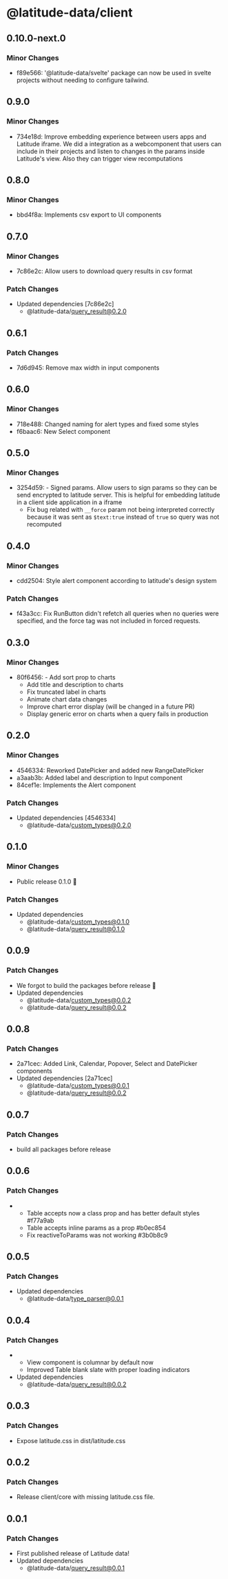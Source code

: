 # @latitude-data/client

## 0.10.0-next.0

### Minor Changes

- f89e566: '@latitude-data/svelte' package can now be used in svelte projects without needing to configure tailwind.

## 0.9.0

### Minor Changes

- 734e18d: Improve embedding experience between users apps and Latitude iframe. We did a integration as a webcomponent that users can include in their projects and listen to changes in the params inside Latitude's view. Also they can trigger view recomputations

## 0.8.0

### Minor Changes

- bbd4f8a: Implements csv export to UI components

## 0.7.0

### Minor Changes

- 7c86e2c: Allow users to download query results in csv format

### Patch Changes

- Updated dependencies [7c86e2c]
  - @latitude-data/query_result@0.2.0

## 0.6.1

### Patch Changes

- 7d6d945: Remove max width in input components

## 0.6.0

### Minor Changes

- 718e488: Changed naming for alert types and fixed some styles
- f6baac6: New Select component

## 0.5.0

### Minor Changes

- 3254d59: - Signed params. Allow users to sign params so they can be send encrypted to latitude server. This is helpful for embedding latitude in a client side application in a iframe
  - Fix bug related with `__force` param not being interpreted correctly because
    it was sent as `$text:true` instead of `true` so query was not recomputed

## 0.4.0

### Minor Changes

- cdd2504: Style alert component according to latitude's design system

### Patch Changes

- f43a3cc: Fix RunButton didn't refetch all queries when no queries were specified, and the force tag was not included in forced requests.

## 0.3.0

### Minor Changes

- 80f6456: - Add sort prop to charts
  - Add title and description to charts
  - Fix truncated label in charts
  - Animate chart data changes
  - Improve chart error display (will be changed in a future PR)
  - Display generic error on charts when a query fails in production

## 0.2.0

### Minor Changes

- 4546334: Reworked DatePicker and added new RangeDatePicker
- a3aab3b: Added label and description to Input component
- 84cef1e: Implements the Alert component

### Patch Changes

- Updated dependencies [4546334]
  - @latitude-data/custom_types@0.2.0

## 0.1.0

### Minor Changes

- Public release 0.1.0 🎉

### Patch Changes

- Updated dependencies
  - @latitude-data/custom_types@0.1.0
  - @latitude-data/query_result@0.1.0

## 0.0.9

### Patch Changes

- We forgot to build the packages before release :facepalm:
- Updated dependencies
  - @latitude-data/custom_types@0.0.2
  - @latitude-data/query_result@0.0.2

## 0.0.8

### Patch Changes

- 2a71cec: Added Link, Calendar, Popover, Select and DatePicker components
- Updated dependencies [2a71cec]
  - @latitude-data/custom_types@0.0.1
  - @latitude-data/query_result@0.0.2

## 0.0.7

### Patch Changes

- build all packages before release

## 0.0.6

### Patch Changes

- - Table accepts now a class prop and has better default styles #f77a9ab
  - Table accepts inline params as a prop #b0ec854
  - Fix reactiveToParams was not working #3b0b8c9

## 0.0.5

### Patch Changes

- Updated dependencies
  - @latitude-data/type_parser@0.0.1

## 0.0.4

### Patch Changes

- - View component is columnar by default now
  - Improved Table blank slate with proper loading indicators
- Updated dependencies
  - @latitude-data/query_result@0.0.2

## 0.0.3

### Patch Changes

- Expose latitude.css in dist/latitude.css

## 0.0.2

### Patch Changes

- Release client/core with missing latitude.css file.

## 0.0.1

### Patch Changes

- First published release of Latitude data!
- Updated dependencies
  - @latitude-data/query_result@0.0.1
